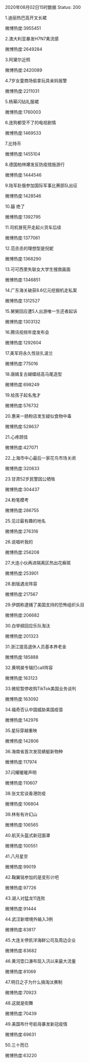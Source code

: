 2020年08月02日15时数据
Status: 200

1.迪丽热巴高开叉长裙

微博热度:3955451

2.澳大利亚暴发H7N7禽流感

微博热度:2649284

3.阿黛尔近照

微博热度:2420089

4.7岁女童商场偷拿玩具亲妈报警

微博热度:2211031

5.杨幂闪钻礼服裙

微博热度:1760003

6.连狗都受不了的电视剧情

微博热度:1469533

7.比特币

微博热度:1455104

8.德国柏林爆发反防疫措施游行

微博热度:1444546

9.陆军赴俄参加国际军事比赛部队出征

微博热度:1428546

10.囍 绝了

微博热度:1392795

11.司机冒死开走起火货车后续

微博热度:1377061

12.范丞丞的理想型是倪妮

微博热度:1368290

13.可可西里失联女大学生搜救画面

微博热度:1346851

14.广东海关破获8.6亿元挖掘机走私案

微博热度:1312527

15.舅舅回应遭5人出游唯一生还者起诉

微博热度:1303132

16.腾讯视频年度发布会

微博热度:1292604

17.美军将永久性驻扎波兰

微博热度:775016

18.唐嫣复古蝴蝶结高马尾造型

微博热度:698249

19.给孩子起名鬼才

微博热度:576732

20.惠来一肠粉店发生疑似食物中毒

微博热度:528637

21.心疼顾佳

微博热度:427071

22.上海市中心最后一家花鸟市场关闭

微博热度:320833

23.甘肃52岁民警因公牺牲

微博热度:304437

24.粉笔模考

微博热度:286755

25.见过最有趣的地名

微博热度:276316

26.说唱听我的

微博热度:256208

27.大连小伙再进隔离区热出花癣斑

微博热度:253901

28.剧版遇龙阵容

微博热度:217567

29.伊朗称逮捕了美国支持的恐怖组织头目

微博热度:206682

30.白举纲回应乐队淘汰

微博热度:201323

31.浙江提高退休人员基本养老金

微博热度:185888

32.黄明昊专辑打call阵容

微博热度:163123

33.微软暂停收购TikTok美国业务谈判

微博热度:163092

34.福奇否认中国威胁美国疫苗

微博热度:142976

35.星际穿越重映

微博热度:142806

36.海南省首次发现蜻蜓新物种

微博热度:117974

37.闪耀暖暖声明

微博热度:110607

38.张文宏谈香港防疫

微博热度:106804

39.林有有许幻山

微博热度:106565

40.航天头盔式新冠面罩

微博热度:100551

41.八月星空

微博热度:99019

42.鞠翼铭参加的是变形计吧

微博热度:97726

43.湖人对猛龙11连败

微博热度:91444

44.武汉新增境外输入3例

微博热度:83817

45.大连关停凯洋海鲜公司及周边企业

微博热度:83682

46.黄河壶口瀑布现入汛以来最大流量

微博热度:81069

47.明日之子为什么搞淘汰赛制

微博热度:70923

48.这就是街舞

微博热度:70439

49.美国布什号航母暴发新冠疫情

微博热度:69631

50.三十而已

微博热度:63220

